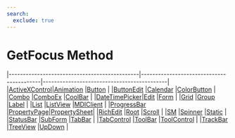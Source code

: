 ```yaml
---
search:
  exclude: true
---
```


<h1 class="heading"><span class="name">GetFocus Method</span></h1>

|----------------------------------------------|------------------------------------------|--------------------------------------------|
|[ActiveXControl](../objects/activexcontrol.md)|[Animation](../objects/animation.md)      |[Button](../objects/button.md)              |
|[ButtonEdit](../objects/buttonedit.md)        |[Calendar](../objects/calendar.md)        |[ColorButton](../objects/colorbutton.md)    |
|[Combo](../objects/combo.md)                  |[ComboEx](../objects/comboex.md)          |[CoolBar](../objects/coolbar.md)            |
|[DateTimePicker](../objects/datetimepicker.md)|[Edit](../objects/edit.md)                |[Form](../objects/form.md)                  |
|[Grid](../objects/grid.md)                    |[Group](../objects/group.md)              |[Label](../objects/label.md)                |
|[List](../objects/list.md)                    |[ListView](../objects/listview.md)        |[MDIClient](../objects/mdiclient.md)        |
|[ProgressBar](../objects/progressbar.md)      |[PropertyPage](../objects/propertypage.md)|[PropertySheet](../objects/propertysheet.md)|
|[RichEdit](../objects/richedit.md)            |[Root](../objects/root.md)                |[Scroll](../objects/scroll.md)              |
|[SM](../objects/sm.md)                        |[Spinner](../objects/spinner.md)          |[Static](../objects/static.md)              |
|[StatusBar](../objects/statusbar.md)          |[SubForm](../objects/subform.md)          |[TabBar](../objects/tabbar.md)              |
|[TabControl](../objects/tabcontrol.md)        |[ToolBar](../objects/toolbar.md)          |[ToolControl](../objects/toolcontrol.md)    |
|[TrackBar](../objects/trackbar.md)            |[TreeView](../objects/treeview.md)        |[UpDown](../objects/updown.md)              |
